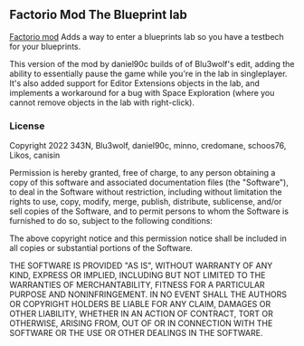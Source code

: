 ## Factorio Mod The Blueprint lab
[Factorio mod](https://mods.factorio.com/mod/BlueprintLab_design)
Adds a way to enter a blueprints lab so you have a testbech for your blueprints.

This version of the mod by daniel90c builds of of Blu3wolf's edit, adding the ability to essentially pause the game while you're in the lab in singleplayer. 
It's also added support for Editor Extensions objects in the lab, and implements a workaround for a bug with Space Exploration (where you cannot remove objects in the lab with right-click). 

### License

Copyright 2022 343N, Blu3wolf, daniel90c, minno, credomane, schoos76, Likos, canisin

Permission is hereby granted, free of charge, to any person obtaining a copy of this software and associated documentation files (the "Software"), to deal in the Software without restriction, including without limitation the rights to use, copy, modify, merge, publish, distribute, sublicense, and/or sell copies of the Software, and to permit persons to whom the Software is furnished to do so, subject to the following conditions:

The above copyright notice and this permission notice shall be included in all copies or substantial portions of the Software.

THE SOFTWARE IS PROVIDED "AS IS", WITHOUT WARRANTY OF ANY KIND, EXPRESS OR IMPLIED, INCLUDING BUT NOT LIMITED TO THE WARRANTIES OF MERCHANTABILITY, FITNESS FOR A PARTICULAR PURPOSE AND NONINFRINGEMENT. IN NO EVENT SHALL THE AUTHORS OR COPYRIGHT HOLDERS BE LIABLE FOR ANY CLAIM, DAMAGES OR OTHER LIABILITY, WHETHER IN AN ACTION OF CONTRACT, TORT OR OTHERWISE, ARISING FROM, OUT OF OR IN CONNECTION WITH THE SOFTWARE OR THE USE OR OTHER DEALINGS IN THE SOFTWARE.
